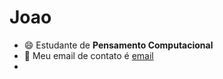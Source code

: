 # Joao
- :smile: Estudante de **Pensamento Computacional**
- :slightly_smiling_face: Meu email de contato é [email](joao.presoto@escola.pr.gov.br)
- 

